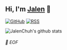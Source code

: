 ## Hi, I'm [Jalen](https://jalenz.cn) :wave:

[![GitHub](https://img.shields.io/badge/dynamic/json?logo=github&label=GitHub&labelColor=495867&color=495867&query=%24.data.totalSubs&url=https%3A%2F%2Fapi.spencerwoo.com%2Fsubstats%2F%3Fsource%3Dgithub%26queryKey%3Djalenzz&style=flat-square)](https://github.com/jalenzz)
[![RSS](https://img.shields.io/badge/dynamic/json?logo=rss&logoColor=white&label=RSS&labelColor=95B8D1&color=95B8D1&query=%24.data.totalSubs&url=https%3A%2F%2Fapi.spencerwoo.com%2Fsubstats%2F%3Fsource%3Dfeedly%257Cinoreader%257CfeedsPub%26queryKey%3Dhttps%3A%2F%2Fjalenz.cn%2Fatom.xml&style=flat-square)](https://jalenz.cn/)

<!-- 
- :telescope: Coding
- :heart: :ping_pong: :volleyball: :swimming_man: :computer:
- :school: HDU

**Where to find me :beers:**

- ~:memo: [Jalen's Blog](https://jalenz.cn)~
- :email: `jalenchuh AT gmail.com`
 -->

![JalenChuh's github stats](https://github-readme-stats.vercel.app/api/?username=jalenzz&show_icons=true&theme=dracula)

###### 💾 EOF
